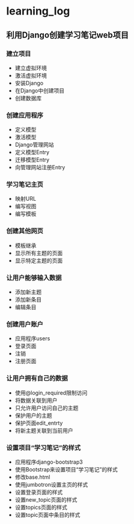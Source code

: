 # learning_log
## 利用Django创建学习笔记web项目
### 建立项目
* 建立虚拟环境<br>
* 激活虚拟环境<br>
* 安装Django<br>
* 在Django中创建项目<br>
* 创建数据库<br>
### 创建应用程序
* 定义模型<br>
* 激活模型<br>
* Django管理网站<br>
* 定义模型Entry<br>
* 迁移模型Entry<br>
* 向管理网站注册Entry<br>
### 学习笔记主页
* 映射URL<br>
* 编写视图<br>
* 编写模板<br>
### 创建其他网页
* 模板继承<br>
* 显示所有主题的页面<br>
* 显示特定主题的页面<br>
### 让用户能够输入数据
* 添加新主题<br>
* 添加新条目<br>
* 编辑条目<br>
### 创建用户账户
* 应用程序users<br>
* 登录页面<br>
* 注销<br>
* 注册页面<br>
### 让用户拥有自己的数据
* 使用@login_required限制访问<br>
* 将数据关联到用户<br>
* 只允许用户访问自己的主题<br>
* 保护用户的主题<br>
* 保护页面edit_entrty<br>
* 将新主题关联到当前用户<br>
### 设置项目“学习笔记”的样式
* 应用程序django-bootstrap3<br>
* 使用Bootstrap来设置项目“学习笔记”的样式<br>
* 修改base.html<br>
* 使用jumbotron设置主页的样式<br>
* 设置登录页面的样式<br>
* 设置new_topic页面的样式<br>
* 设置topics页面的样式<br>
* 设置topic页面中条目的样式<br>
